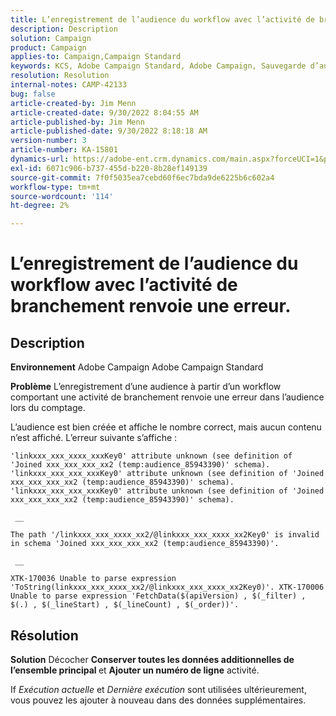 ```yaml
---
title: L’enregistrement de l’audience du workflow avec l’activité de branchement renvoie une erreur.
description: Description
solution: Campaign
product: Campaign
applies-to: Campaign,Campaign Standard
keywords: KCS, Adobe Campaign Standard, Adobe Campaign, Sauvegarde d’audience, workflow, activité de branchement, renvoie une erreur, dépannage
resolution: Resolution
internal-notes: CAMP-42133
bug: false
article-created-by: Jim Menn
article-created-date: 9/30/2022 8:04:55 AM
article-published-by: Jim Menn
article-published-date: 9/30/2022 8:18:18 AM
version-number: 3
article-number: KA-15801
dynamics-url: https://adobe-ent.crm.dynamics.com/main.aspx?forceUCI=1&pagetype=entityrecord&etn=knowledgearticle&id=22d4478e-9640-ed11-9db1-0022480866ad
exl-id: 6071c906-b737-455d-b220-8b28ef149139
source-git-commit: 7f0f5035ea7cebd60f6ec7bda9de6225b6c602a4
workflow-type: tm+mt
source-wordcount: '114'
ht-degree: 2%

---
```


# L’enregistrement de l’audience du workflow avec l’activité de branchement renvoie une erreur.

## Description


<b>Environnement</b>
Adobe Campaign Adobe Campaign Standard

<b>Problème</b>
L’enregistrement d’une audience à partir d’un workflow comportant une activité de branchement renvoie une erreur dans l’audience lors du comptage.

L’audience est bien créée et affiche le nombre correct, mais aucun contenu n’est affiché. L’erreur suivante s’affiche :


```
'linkxxx_xxx_xxxx_xxxKey0' attribute unknown (see definition of 'Joined xxx_xxx_xxx_xx2 (temp:audience_85943390)' schema). 'linkxxx_xxx_xxx_xxxKey0' attribute unknown (see definition of 'Joined xxx_xxx_xxx_xx2 (temp:audience_85943390)' schema). 'linkxxx_xxx_xxx_xxxKey0' attribute unknown (see definition of 'Joined xxx_xxx_xxx_xx2 (temp:audience_85943390)' schema).

 __ 

The path '/linkxxx_xxx_xxxx_xx2/@linkxxx_xxx_xxxx_xx2Key0' is invalid in schema 'Joined xxx_xxx_xxx_xx2 (temp:audience_85943390)'.

 __ 

XTK-170036 Unable to parse expression 'ToString(linkxxx_xxx_xxxx_xx2/@linkxxx_xxx_xxxx_xx2Key0)'. XTK-170006 Unable to parse expression 'FetchData($(apiVersion) , $(_filter) , $(.) , $(_lineStart) , $(_lineCount) , $(_order))'.
```



## Résolution


<b>Solution</b>
Décocher <b>Conserver toutes les données additionnelles de l’ensemble principal </b>et <b>Ajouter un numéro de ligne</b> activité.

If *Exécution actuelle* et *Dernière exécution* sont utilisées ultérieurement, vous pouvez les ajouter à nouveau dans des données supplémentaires.
